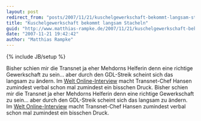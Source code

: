 ```yaml
---
layout: post
redirect_from: "posts/2007/11/21/kuschelgewerkschaft-bekommt-langsam-stacheln/"
title: "Kuschelgewerkschaft bekommt langsam Stacheln"
guid: "http://www.matthias-rampke.de/2007/11/21/kuschelgewerkschaft-bekommt-langsam-stacheln/"
date: "2007-11-21 19:42:42"
author: "Matthias Rampke"
---
```

{% include JB/setup %}

Bisher schien mir die Transnet ja eher Mehdorns Helferin denn eine richtige Gewerkschaft zu sein... aber durch den GDL-Streik scheint sich das langsam zu &auml;ndern. Im&nbsp;<a href="http://www.welt.de/wirtschaft/article1386495/Ich_habe_jetzt_wirklich_die_Faxen_dicke.html">Welt Online-Interview</a>&nbsp;macht Transnet-Chef Hansen zumindest verbal schon mal zumindest ein bisschen Druck.
Bisher schien mir die Transnet ja eher Mehdorns Helferin denn eine richtige Gewerkschaft zu sein... aber durch den GDL-Streik scheint sich das langsam zu &auml;ndern. Im&nbsp;<a href="http://www.welt.de/wirtschaft/article1386495/Ich_habe_jetzt_wirklich_die_Faxen_dicke.html">Welt Online-Interview</a>&nbsp;macht Transnet-Chef Hansen zumindest verbal schon mal zumindest ein bisschen Druck.

